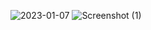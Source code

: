 ![2023-01-07](https://github.com/Chandrukumar22/HTML-First-Project/assets/148527650/8811ebe3-5c03-4a49-9ddd-d53730080fa5)
![Screenshot (1)](https://github.com/Chandrukumar22/HTML-First-Project/assets/148527650/1db22329-fa6f-4666-b0bd-d67ee216147f)

